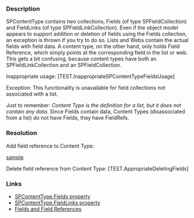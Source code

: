 ﻿---
Title: Inappropriate usage of SPContentType.Fields
FileName: resp510258.html
---

### Description
SPContentType contains two collections, Fields (of type SPFieldCollection) and FieldLinks (of type SPFieldLinkCollection). Even if the object model appears to support addition or deletion of fields using the Fields collection, an exception is thrown if you try to do so.
Lists and Webs contain the actual fields with field data. A content type, on the other hand, only holds Field Reference, which simply points at the corresponding field in the list or web. This gets a bit confusing, because content types have both an SPFieldLinkCollection and an SPFieldCollection.

Inappropriate usage:
[TEST.InappropriateSPContentTypeFieldsUsage]

Exception: This functionality is unavailable for field collections not associated with a list.

Just to remember: *Content Type is the definition for a list, but it does not contain any data*.
Since Fields contain data, Content Types (disassociated from a list) do not have Fields, they have FieldRefs.

### Resolution
Add field reference to Content Type:

<a class="code" href="AvoidSPObjectNameStringComparison.cs" title="sdfds">sample</a>

Delete field reference from Content Type:
[TEST.AppropriateDeletingFields]

### Links

- [SPContentType.Fields property](https://msdn.microsoft.com/en-us/library/microsoft.sharepoint.spcontenttype.fields.aspx)
- [SPContentType.FieldLinks property](https://msdn.microsoft.com/en-us/library/microsoft.sharepoint.spcontenttype.fieldlinks.aspx)
- [Fields and Field References](https://msdn.microsoft.com/en-us/library/aa543680(v=office.14).aspx)